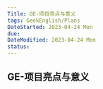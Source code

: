 ```yaml
---
Title: GE-项目亮点与意义
tags: GeekEnglish/Plans
DateStarted: 2023-04-24 Mon
due:
DateModified: 2023-04-24 Mon
status:
---
```


## GE-项目亮点与意义
